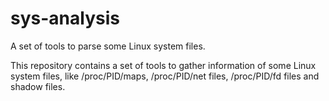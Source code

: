 # sys-analysis
A set of tools to parse some Linux system files.

This repository contains a set of tools to gather information of some Linux system files, like /proc/PID/maps, 
/proc/PID/net files, /proc/PID/fd files and shadow files.
